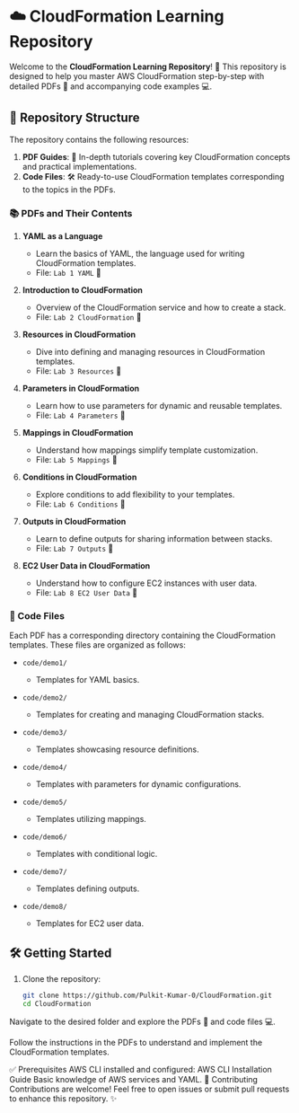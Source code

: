 # ☁️ CloudFormation Learning Repository

Welcome to the **CloudFormation Learning Repository**! 🚀 This repository is designed to help you master AWS CloudFormation step-by-step with detailed PDFs 📄 and accompanying code examples 💻.

## 📂 Repository Structure

The repository contains the following resources:

1. **PDF Guides**: 📘 In-depth tutorials covering key CloudFormation concepts and practical implementations.
2. **Code Files**: 🛠️ Ready-to-use CloudFormation templates corresponding to the topics in the PDFs.

### 📚 PDFs and Their Contents

1. **YAML as a Language**  
   - Learn the basics of YAML, the language used for writing CloudFormation templates.  
   - File: `Lab 1 YAML` 📁

2. **Introduction to CloudFormation**  
   - Overview of the CloudFormation service and how to create a stack.  
   - File: `Lab 2 CloudFormation` 📁

3. **Resources in CloudFormation**  
   - Dive into defining and managing resources in CloudFormation templates.  
   - File: `Lab 3 Resources` 📁

4. **Parameters in CloudFormation**  
   - Learn how to use parameters for dynamic and reusable templates.  
   - File: `Lab 4 Parameters` 📁

5. **Mappings in CloudFormation**  
   - Understand how mappings simplify template customization.  
   - File: `Lab 5 Mappings` 📁

6. **Conditions in CloudFormation**  
   - Explore conditions to add flexibility to your templates.  
   - File: `Lab 6 Conditions` 📁

7. **Outputs in CloudFormation**  
   - Learn to define outputs for sharing information between stacks.  
   - File: `Lab 7 Outputs` 📁

8. **EC2 User Data in CloudFormation**  
   - Understand how to configure EC2 instances with user data.  
   - File: `Lab 8 EC2 User Data` 📁

### 💾 Code Files

Each PDF has a corresponding directory containing the CloudFormation templates. These files are organized as follows:

- `code/demo1/`  
  - Templates for YAML basics.

- `code/demo2/`  
  - Templates for creating and managing CloudFormation stacks.

- `code/demo3/`  
  - Templates showcasing resource definitions.

- `code/demo4/`  
  - Templates with parameters for dynamic configurations.

- `code/demo5/`  
  - Templates utilizing mappings.

- `code/demo6/`  
  - Templates with conditional logic.

- `code/demo7/`  
  - Templates defining outputs.

- `code/demo8/`  
  - Templates for EC2 user data.

## 🛠️ Getting Started

1. Clone the repository:  
   ```bash
   git clone https://github.com/Pulkit-Kumar-0/CloudFormation.git
   cd CloudFormation

Navigate to the desired folder and explore the PDFs 📄 and code files 💻.

Follow the instructions in the PDFs to understand and implement the CloudFormation templates.

✅ Prerequisites
AWS CLI installed and configured: AWS CLI Installation Guide
Basic knowledge of AWS services and YAML.
🤝 Contributing
Contributions are welcome! Feel free to open issues or submit pull requests to enhance this repository. ✨
